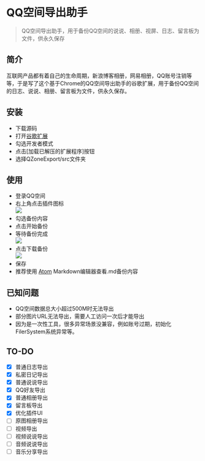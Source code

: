 # QQ空间导出助手

> QQ空间导出助手，用于备份QQ空间的说说、相册、视屏、日志、留言板为文件，供永久保存

## 简介

互联网产品都有着自己的生命周期，新浪博客相册，网易相册，QQ账号注销等等，于是写了这个基于Chrome的QQ空间导出助手的谷歌扩展，用于备份QQ空间的日志、说说、相册、留言板为文件，供永久保存。

## 安装
- 下载源码
- 打开[谷歌扩展](chrome://extensions/)
- 勾选开发者模式
- 点击[加载已解压的扩展程序]按钮
- 选择QZoneExport/src文件夹


## 使用
- 登录QQ空间
- 右上角点击插件图标  
 ![](https://i.loli.net/2019/06/01/5cf254132b3fc11683.png)
- 勾选备份内容
- 点击开始备份
- 等待备份完成   
![](https://i.loli.net/2019/06/01/5cf254e31d29367825.png)
- 点击下载备份  
![](https://i.loli.net/2019/06/01/5cf25514c02d929280.png)
- 保存
- 推荐使用 [Atom](https://atom.io/) Markdown编辑器查看.md备份内容


## 已知问题
- QQ空间数据总大小超过500M时无法导出
- 部分图片URL无法导出，需要人工访问一次后才能导出
- 因为是一次性工具，很多异常场景没兼容，例如账号过期，初始化FilerSystem系统异常等。

## TO-DO
- [x] 普通日志导出
- [x] 私密日记导出
- [x] 普通说说导出
- [x] QQ好友导出
- [x] 普通相册导出
- [x] 留言板导出
- [x] 优化插件UI
- [ ] 原图相册导出
- [ ] 视频导出
- [ ] 视频说说导出
- [ ] 音频说说导出
- [ ] 音乐分享导出
